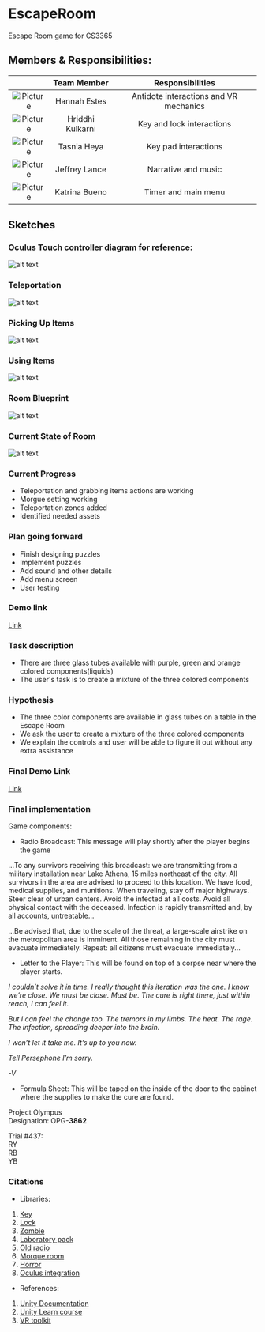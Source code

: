 # EscapeRoom
Escape Room game for CS3365

## Members & Responsibilities:

|         | Team Member | Responsibilities  |
|:---:|:---:|:---:|
| ![Picture](https://i.imgur.com/CH8zog6.jpg) | Hannah Estes | Antidote interactions and VR mechanics |
|  ![Picture](https://i.imgur.com/jGlkQcz.jpg) | Hriddhi Kulkarni | Key and lock interactions |
| ![Picture](https://i.imgur.com/vBoP71w.jpg)| Tasnia Heya | Key pad interactions |
| ![Picture](https://i.imgur.com/Hjeut15.jpg) | Jeffrey Lance | Narrative and music |
| ![Picture](https://i.imgur.com/gXLSGLL.jpg) | Katrina Bueno | Timer and main menu | 

## Sketches

### Oculus Touch controller diagram for reference:

![alt text](https://github.com/hannahmestes/EscapeRoom/blob/master/oculus_controller.png?raw=true "Oculus Controller")


### Teleportation

![alt text](https://github.com/hannahmestes/EscapeRoom/blob/master/TeleportDiagram.png?raw=true "Teleport")


### Picking Up Items

![alt text](https://github.com/hannahmestes/EscapeRoom/blob/master/grabDiagram.png?raw=true "Pick up Item")


### Using Items

![alt text](https://github.com/hannahmestes/EscapeRoom/blob/master/useKeyDiagram.png?raw=true "Use Item")


### Room Blueprint

![alt text](https://github.com/hannahmestes/EscapeRoom/blob/master/Blueprint.png?raw=true "Blueprint")


### Current State of Room
![alt text](https://github.com/hannahmestes/EscapeRoom/blob/master/Morgue.png?raw=true "Blueprint")


### Current Progress
* Teleportation and grabbing items actions are working
* Morgue setting working
* Teleportation zones added
* Identified needed assets

### Plan going forward
* Finish designing puzzles
* Implement puzzles
* Add sound and other details
* Add menu screen
* User testing

### Demo link
[Link](https://youtu.be/PNY4jpVfhyI)

### Task description
* There are three glass tubes available with purple, green and orange colored components(liquids)
* The user's task is to create a mixture of the three colored components

### Hypothesis
* The three color components are available in glass tubes on a table in the Escape Room 
* We ask the user to create a mixture of the three colored components
* We explain the controls and user will be able to figure it out without any extra assistance

### Final Demo Link
[Link]()

### Final implementation
Game components:

* Radio Broadcast: This message will play shortly after the player begins the game

...To any survivors receiving this broadcast: we are transmitting from a military installation near Lake Athena, 15 miles northeast of the city. All survivors in the area are advised to proceed to this location. We have food, medical supplies, and munitions. When traveling, stay off major highways. Steer clear of urban centers. Avoid the infected at all costs. Avoid all physical contact with the deceased. Infection is rapidly transmitted and, by all accounts, untreatable...

...Be advised that, due to the scale of the threat, a large-scale airstrike on the metropolitan area is imminent. All those remaining in the city must evacuate immediately. Repeat: all citizens must evacuate immediately... 


* Letter to the Player: This will be found on top of a corpse near where the player starts.


_I couldn’t solve it in time. I really thought this iteration was the one. I know we’re close. We must be close. Must be. The cure is right there, just within reach, I can feel it._

_But I can feel the change too. The tremors in my limbs. The heat. The rage. The infection, spreading deeper into the brain._

_I won’t let it take me. It’s up to you now._



_Tell Persephone I’m sorry._


_-V_


* Formula Sheet: This will be taped on the inside of the door to the cabinet where the supplies to make the cure are found.

Project Olympus <br/>
Designation: OPG-**3862**

Trial #437:<br/>
RY <br/>
RB <br/>
YB


### Citations
* Libraries:
1. [Key](https://www.turbosquid.com/FullPreview/Index.cfm/ID/778308) 
2. [Lock](https://www.turbosquid.com/FullPreview/Index.cfm/ID/718013)
3. [Zombie](https://assetstore.unity.com/packages/3d/characters/humanoids/zombie-30232)
4. [Laboratory pack](https://assetstore.unity.com/packages/3d/props/tools/free-laboratory-pack-123782)
5. [Old radio](https://assetstore.unity.com/packages/3d/props/interior/old-radio-ocean-72923)
6. [Morque room](https://assetstore.unity.com/packages/3d/environments/morgue-room-pbr-65817)
7. [Horror](https://assetstore.unity.com/packages/3d/props/horror-assets-69717)
8. [Oculus integration](https://assetstore.unity.com/packages/tools/integration/oculus-integration-82022)

* References:
1. [Unity Documentation](https://docs.unity3d.com/Manual/index.html)
2. [Unity Learn course](https://learn.unity.com/course/oculus-vr)
3. [VR toolkit](https://vrtoolkit.readme.io)
